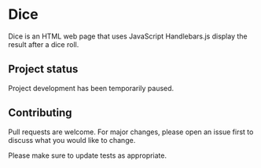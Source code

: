 # Dice
Dice is an HTML web page that uses JavaScript Handlebars.js display the result after a dice roll.

## Project status
Project development has been temporarily paused.

## Contributing
Pull requests are welcome. For major changes, please open an issue first to discuss what you would like to change.

Please make sure to update tests as appropriate.